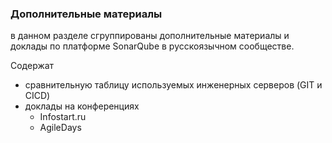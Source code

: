 ### Дополнительные материалы

в данном разделе сгруппированы дополнительные материалы и доклады по платформе SonarQube в русскоязычном сообществе.

Содержат

* сравнительную таблицу используемых инженерных серверов \(GIT и CICD\)
* доклады на конференциях
  * Infostart.ru
  * AgileDays



